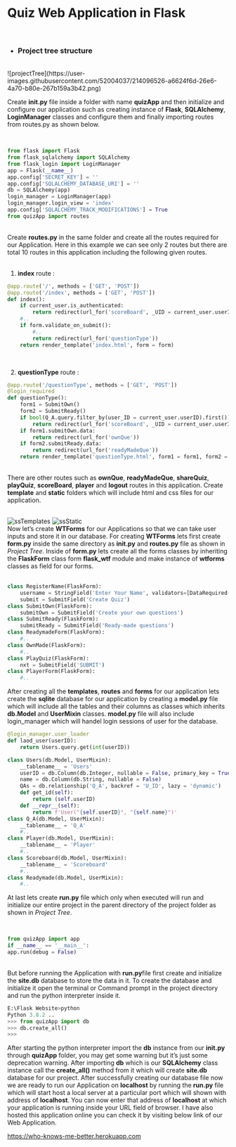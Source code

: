 # Quiz Web Application in Flask
<br>

*  ### Project tree structure
<br>
![projectTree](https://user-images.githubusercontent.com/52004037/214096526-a6624f6d-26e6-4a70-b80e-267b159a3b42.png)
<br>

Create <b>__init__.py</b> file inside a folder with name <b>quizApp</b> and then initialize and configure our application such as creating instance of <b>Flask</b>, <b>SQLAlchemy</b>, <b>LoginManager</b> classes and configure them and finally importing routes from routes.py as shown below.

<br>

```python
from flask import Flask
from flask_sqlalchemy import SQLAlchemy
from flask_login import LoginManager
app = Flask(__name__)
app.config['SECRET_KEY'] = ''
app.config['SQLALCHEMY_DATABASE_URI'] = ''
db = SQLAlchemy(app)
login_manager = LoginManager(app)
login_manager.login_view = 'index'
app.config['SQLALCHEMY_TRACK_MODIFICATIONS'] = True
from quizApp import routes
```
<br>
Create <b>routes.py</b> in the same folder and create all the routes required for our Application. Here in this example we can see only 2 routes but there are total 10 routes in this application including the following given routes.

<br>
<br>

1) <b>index</b> route :
```python
@app.route('/', methods = ['GET', 'POST'])
@app.route('/index', methods = ['GET', 'POST'])
def index():
    if current_user.is_authenticated:
        return redirect(url_for('scoreBoard', _UID = current_user.userID))
    #..
    if form.validate_on_submit():
        #..
        return redirect(url_for('questionType'))
    return render_template('index.html', form = form)
```
<br>

2)	<b>questionType</b> route :
```python
@app.route('/questionType', methods = ['GET', 'POST'])
@login_required
def questionType():
    form1 = SubmitOwn()
    form2 = SubmitReady()
    if bool(Q_A.query.filter_by(user_ID = current_user.userID).first()):
        return redirect(url_for('scoreBoard', _UID = current_user.userID))
    if form1.submitOwn.data:
        return redirect(url_for('ownQue'))
    if form2.submitReady.data:
        return redirect(url_for('readyMadeQue'))
    return render_template('questionType.html', form1 = form1, form2 = form2)
```
<br>
There are other routes such as <b>ownQue</b>, <b>readyMadeQue</b>, <b>shareQuiz</b>, <b>playQuiz</b>, <b>scoreBoard</b>, <b>player</b> and <b>logout</b> routes in this application. Create <b>template</b> and <b>static</b> folders which will include html and css files for our application.
<br>
<br>

![ssTemplates](https://user-images.githubusercontent.com/52004037/214096637-01d71147-6a8f-4476-bd86-0fafff14c1d9.png)
![ssStatic](https://user-images.githubusercontent.com/52004037/214096665-1283e36e-16eb-45e9-81ea-fba39a74b005.png)
<br>
Now let’s create <b>WTForms</b> for our Applications so that we can take user inputs and store it in our database. For creating <b>WTForms</b> lets first create <b>form.py</b> inside the same directory as <b>__init__.py</b> and <b>routes.py</b> file as shown in <i>Project Tree</i>. Inside of <b>form.py</b> lets create all the forms classes by inheriting the <b>FlaskForm</b> class form <b>flask_wtf</b> module and make instance of <b>wtforms</b> classes as field for our forms.
<br>
<br>

```python
class RegisterName(FlaskForm):
    username = StringField('Enter Your Name', validators=[DataRequired(), Length(min=2, max=20)])
    submit = SubmitField('Create Quiz')
class SubmitOwn(FlaskForm):
    submitOwn = SubmitField('Create your own questions')
class SubmitReady(FlaskForm):
    submitReady = SubmitField('Ready-made questions')
class ReadymadeForm(FlaskForm):
    #..
class OwnMade(FlaskForm):
    #..
class PlayQuiz(FlaskForm):
    nxt = SubmitField('SUBMIT')
class PlayerForm(FlaskForm):
    #..
```

After creating all the <b>templates</b>, <b>routes</b> and <b>forms</b> for our application lets create the <b>sqlite</b> database for our application by creating a <b>model.py</b> file which will include all the tables and their columns as classes which inherits <b>db.Model</b> and <b>UserMixin</b> classes. <b>model.py</b> file will also include login_manager which will handel login sessions of user for the database.

```python
@login_manager.user_loader
def laod_user(userID):
    return Users.query.get(int(userID))

class Users(db.Model, UserMixin):
    __tablename__ = 'Users'
    userID = db.Column(db.Integer, nullable = False, primary_key = True, autoincrement = True)
    name = db.Column(db.String, nullable = False)
    QAs = db.relationship('Q_A', backref = 'U_ID', lazy = 'dynamic')
    def get_id(self):
        return (self.userID)
    def __repr__(self):
        return f'User("{self.userID}", "{self.name}")'
class Q_A(db.Model, UserMixin):
    __tablename__ = 'Q_A'
    #..
class Player(db.Model, UserMixin):
    __tablename__ = 'Player'
    #..
class Scoreboard(db.Model, UserMixin):
    __tablename__ = 'Scoreboard'
    #..
class Readymade(db.Model, UserMixin):
    #..
```

At last lets create <b>run.py</b> file which only when executed will run and initialize our entire project in the parent directory of the project folder as shown in <i>Project Tree</i>.

<br>

```python
from quizApp import app
if __name__ == '__main__':
app.run(debug = False)
```
<br>
But before running the Application with <b>run.py</b>file first create and initialize the <b>site.db</b> database to store the data in it. To create the database and initialize it open the terminal or Command prompt in the project directory and run the python interpreter inside it.
<br>

```python
E:\Flask Website>python
Python 3.8.2 ..
>>> from quizApp import db
>>> db.create_all()
>>>
```

After starting the python interpreter import the <b>db</b> instance from our <b>__init__.py</b> through <b>quizApp</b> folder, you may get some warning but it’s just some deprecation warning. After importing <b>db</b> which is our <b>SQLAlchemy</b> class instance call the <b>create_all()</b> method from it which will create <b>site.db</b> database for our project.
After successfully creating our database file now we are ready to run our Application on <b>localhost</b> by running the <b>run.py</b> file which will start host a local server at a particular port which will shown with address of <b>localhost</b>. You can now enter that address of <b>localhost</b> at which your application is running inside your URL field of browser.
I have also hosted this application online you can check it by visiting below link of our Web Application.

https://who-knows-me-better.herokuapp.com
